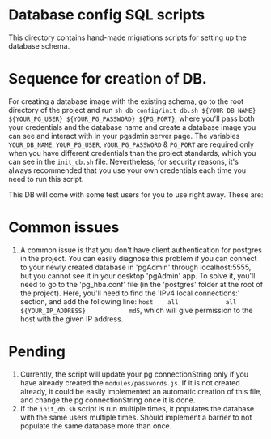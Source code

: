 # Database config SQL scripts
This directory contains hand-made migrations scripts for setting up the database schema.

# Sequence for creation of DB.
For creating a database image with the existing schema, go to the root directory of the project and run `sh db_config/init_db.sh ${YOUR_DB_NAME}  ${YOUR_PG_USER} ${YOUR_PG_PASSWORD} ${PG_PORT}`, where you'll pass both your credentials and the database name and create a database image you can see and interact with in your pgadmin server page. The variables `YOUR_DB_NAME`, `YOUR_PG_USER`, `YOUR_PG_PASSWORD` & `PG_PORT` are required only when you have different credentials than the project standards, which you can see in the `init_db.sh` file. Nevertheless, for security reasons, it's always recommended that you use your own credentials each time you need to run this script.

This DB will come with some test users for you to use right away. These are: 

# Common issues 
1. A common issue is that you don't have client authentication for postgres in the project. You can easily diagnose this problem if you can connect to your newly created database in 'pgAdmin' through localhost:5555, but you cannot see it in your desktop 'pgAdmin' app. 
To solve it, you'll need to go to the 'pg_hba.conf' file (in the 'postgres' folder at the root of the project). Here, you'll need to find the 'IPv4 local connections:' section, and add the following line: `host    all             all             ${YOUR_IP_ADDRESS}            md5`, which will give permission to the host with the given IP address. 

# Pending
1. Currently, the script will update your pg connectionString only if you have already created the `modules/passwords.js`. If it is not created already, it could be easily implemented an automatic creation of this file, and change the pg connectionString once it is done. 
2. If the `init_db.sh` script is run multiple times, it populates the database with the same users multiple times. Should implement a barrier to not populate the same database more than once. 

